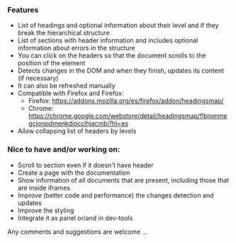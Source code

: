 ### Features
* List of headings and optional information about their level and if they break the hierarchical structure
* List of sections with header information and includes optional information about errors in the structure
* You can click on the headers so that the document scrolls to the position of the element
* Detects changes in the DOM and when they finish, updates its content (if necessary)
* It can also be refreshed manually
* Compatible with Firefox and Firefox:
  * Firefox: https://addons.mozilla.org/es/firefox/addon/headingsmap/
  * Chrome: https://chrome.google.com/webstore/detail/headingsmap/flbjommegcjonpdmenkdiocclhjacmbi?hl=es
* Allow collapsing list of headers by levels

### Nice to have and/or working on:
* Scroll to section even if it doesn't have header
* Create a page with the documentation
* Show information of all documents that are present, including those that are inside iframes
* Improve (better code and performance) the changes detection and updates
* Improve the styling
* Integrate it as panel or/and in dev-tools

Any comments and suggestions are welcome ...
